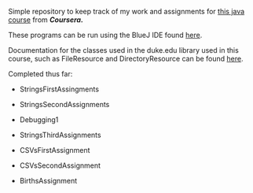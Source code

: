 Simple repository to keep track of my work and assignments for [this java course](https://www.coursera.org/specializations/object-oriented-programming) from ***Coursera.***

These programs can be run using the BlueJ IDE found [here](https://www.dukelearntoprogram.com/downloads/bluej.php?course=2).

Documentation for the classes used in the duke.edu library used in this course, such as FileResource and DirectoryResource can be found [here](https://www.dukelearntoprogram.com/course2/doc/).

Completed thus far:

* StringsFirstAssingments

* StringsSecondAssignments

* Debugging1

* StringsThirdAssignments

* CSVsFirstAssignment

* CSVsSecondAssignment

* BirthsAssignment
